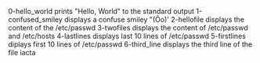 0-hello_world prints "Hello, World" to the standard output
1-confused_smiley displays a confuse smiley "(Ôo)'
2-hellofile displays the content of the /etc/passwd
3-twofiles displays the content of /etc/passwd and /etc/hosts
4-lastlines displays last 10 lines of /etc/passwd
5-firstlines diplays first 10 lines of /etc/passwd
6-third_line displays the third line of the file iacta